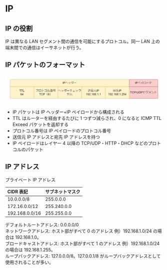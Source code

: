 # IP

## IP の役割

IP は異なる LAN セグメント間の通信を可能にするプロトコル。同一 LAN 上の端末間での通信はイーサネットが行う。

## IP パケットのフォーマット

![IPパケット](../image/ネットワーク技術入門-IPパケットdrawio.png)

- IP パケットは IP ヘッダー+IP ペイロードから構成される
- TTL はルーターを経由するたびに 1 つずつ減らされ、0 になると ICMP TTL Exceed パケットを返却する
- プロトコル番号は IP ペイロードのプロトコル番号
- 送信元 IP アドレスと宛先 IP アドレスを持つ
- IP ペイロードはレイヤー 4 以降の TCP/UDP・HTTP・DHCP などのプロトコルのパケット

## IP アドレス

プライベート IP アドレス

| CIDR 表記      | サブネットマスク |
| :------------- | :--------------- |
| 10.0.0.0/8     | 255.0.0.0        |
| 172.16.0.0/12  | 255.240.0.0      |
| 192.168.0.0/16 | 255.255.0.0      |

デフォルトルートアドレス: 0.0.0.0/0  
ネットワークアドレス: ホスト部がすべて 0 のアドレス 例）192.168.1.0/24 の場合は 192.168.1.0。  
ブロードキャストアドレス: ホスト部がすべて 1 のアドレス 例）192.168.1.0/24 の場合は 192.168.1.255。  
ループバックアドレス: 127.0.0.0/8。127.0.0.1/8 がループバックアドレスとして使用されることが多い。
